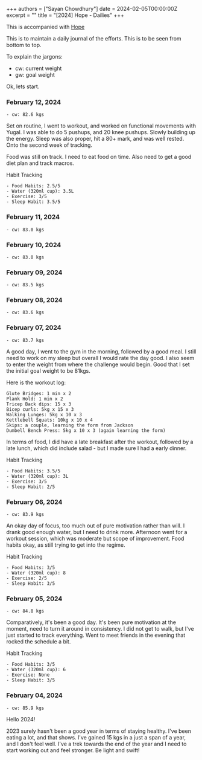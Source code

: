 +++
authors = ["Sayan Chowdhury"]
date = 2024-02-05T00:00:00Z
excerpt = ""
title = "[2024] Hope - Dailies"
+++

This is accompanied with [Hope](/fitness/2024)

This is to maintain a daily journal of the efforts. This is to be seen from bottom
to top.

To explain the jargons:

- cw: current weight
- gw: goal weight

Ok, lets start.

### February 12, 2024

```
- cw: 82.6 kgs
```

Set on routine, I went to workout, and worked on functional movements with Yugal.
I was able to do 5 pushups, and 20 knee pushups. Slowly building up the energy.
Sleep was also proper, hit a 80+ mark, and was well rested.
Onto the second week of tracking.

Food was still on track. I need to eat food on time. Also need to get a good diet
plan and track macros.

Habit Tracking
```
- Food Habits: 2.5/5
- Water (320ml cup): 3.5L
- Exercise: 3/5
- Sleep Habit: 3.5/5
```


### February 11, 2024

```
- cw: 83.0 kgs
```

### February 10, 2024

```
- cw: 83.0 kgs
```

### February 09, 2024

```
- cw: 83.5 kgs
```

### February 08, 2024

```
- cw: 83.6 kgs
```

### February 07, 2024

```
- cw: 83.7 kgs
```

A good day, I went to the gym in the morning, followed by a good meal. I still need
to work on my sleep but overall I would rate the day good. I also seem to enter
the weight from where the challenge would begin. Good that I set the initial goal
weight to be 81kgs.

Here is the workout log:
```
Glute Bridges: 1 min x 2
Plank Hold: 1 min x 2
Tricep Back dips: 15 x 3
Bicep curls: 5kg x 15 x 3
Walking Lunges: 5kg x 10 x 3
Kettlebell Squats: 10kg x 10 x 4
Skips: a couple, learning the form from Jackson
Dumbell Bench Press: 5kg x 10 x 3 (again learning the form)
```

In terms of food, I did have a late breakfast after the workout, followed by a late
lunch, which did include salad - but I made sure I had a early dinner.

Habit Tracking
```
- Food Habits: 3.5/5
- Water (320ml cup): 3L
- Exercise: 3/5
- Sleep Habit: 2/5
```

### February 06, 2024

```
- cw: 83.9 kgs
```

An okay day of focus, too much out of pure motivation rather than will. I drank
good enough water, but I need to drink more. Afternoon went for a workout session,
which was moderate but scope of improvement. Food habits okay, as still trying to
get into the regime.

Habit Tracking
```
- Food Habits: 3/5
- Water (320ml cup): 8
- Exercise: 2/5
- Sleep Habit: 3/5
```

### February 05, 2024

```
- cw: 84.8 kgs
```

Comparatively, it's been a good day. It's been pure motivation at the moment, need
to turn it around in consistency. I did not get to walk, but I've just started to
track everything. Went to meet friends in the evening that rocked the schedule a bit.

Habit Tracking
```
- Food Habits: 3/5
- Water (320ml cup): 6
- Exercise: None
- Sleep Habit: 3/5
```

### February 04, 2024

```
- cw: 85.9 kgs
```

Hello 2024!

2023 surely hasn't been a good year in terms of staying healthy. I've been eating
a lot, and that shows. I've gained 15 kgs in a just a span of a year, and I don't
feel well. I've a trek towards the end of the year and I need to start working out
and feel stronger. Be light and swift!

